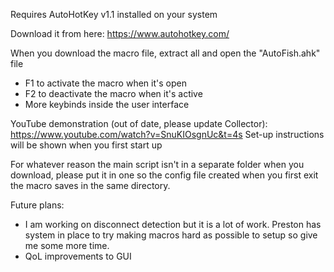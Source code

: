 Requires AutoHotKey v1.1 installed on your system

Download it from here: https://www.autohotkey.com/

When you download the macro file, extract all and open the "AutoFish.ahk" file
- F1 to activate the macro when it's open
- F2 to deactivate the macro when it's active
- More keybinds inside the user interface 

YouTube demonstration (out of date, please update Collector): https://www.youtube.com/watch?v=SnuKIOsgnUc&t=4s
Set-up instructions will be shown when you first start up

For whatever reason the main script isn't in a separate folder when you download, please put it in one so the config file created when you first exit the macro saves in the same directory.

Future plans:
- I am working on disconnect detection but it is a lot of work. Preston has system in place to try making macros hard as possible to setup so give me some more time. 
- QoL improvements to GUI 
